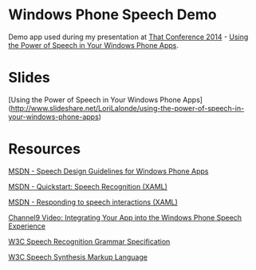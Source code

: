 # Windows Phone Speech Demo

Demo app used during my presentation at [That Conference 2014](http://www.thatconference.com/) - [Using the Power of Speech in Your Windows Phone Apps](https://www.thatconference.com/sessions/session/2170).

# Slides

[Using the Power of Speech in Your Windows Phone Apps] (http://www.slideshare.net/LoriLalonde/using-the-power-of-speech-in-your-windows-phone-apps)

# Resources

[MSDN - Speech Design Guidelines for Windows Phone Apps](http://msdn.microsoft.com/library/windows/apps/dn596121.aspx)

[MSDN - Quickstart: Speech Recognition (XAML)](http://msdn.microsoft.com/en-us/library/dn630427.aspx)

[MSDN - Responding to speech interactions (XAML)](http://msdn.microsoft.com/en-us/library/windows/apps/xaml/dn630426.aspx)

[Channel9 Video: Integrating Your App into the Windows Phone Speech Experience](http://channel9.msdn.com/Events/Build/2014/2-530)

[W3C Speech Recognition Grammar Specification](http://www.w3.org/TR/speech-grammar/)

[W3C Speech Synthesis Markup Language](http://www.w3.org/TR/speech-synthesis/)
